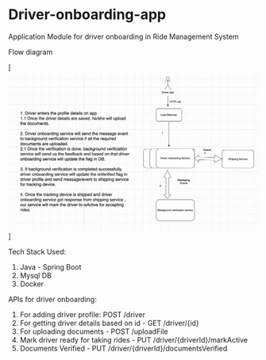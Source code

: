 # Driver-onboarding-app
Application Module for driver onboarding in Ride Management System

Flow diagram

[![Flow Diagram](https://github.com/uditkumawat/driver-onboarding-app/blob/master/FlowDiagram.png)]

Tech Stack Used:
1. Java - Spring Boot
2. Mysql DB
3. Docker

APIs for driver onboarding:
1. For adding driver profile: POST /driver 
2. For getting driver details based on id - GET /driver/{id}
3. For uploading documents - POST /uploadFile
4. Mark driver ready for taking rides - PUT /driver/{driverId}/markActive
5. Documents Verified - PUT /driver/{driverId}/documentsVerified
